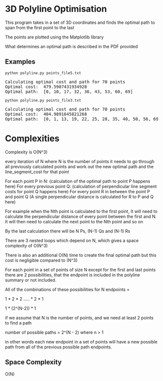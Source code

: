 # 3D Polyline Optimisation

This program takes in a set of 3D coordinates and finds the optimal path to span from the first point to the last

The points are plotted using the Matplotlib library

What determines an optimal path is described in the PDF provided

Examples
--------

<code>python polyline.py points_file5.txt</code>
<pre>Calculating optimal cost and path for 70 points
Optimal cost:  479.5907431934928
Optimal path:  [0, 10, 17, 32, 36, 43, 53, 60, 69]
</pre>

<code>python polyline.py points_file3.txt</code>
<pre>Calculating optimal cost and path for 70 points
Optimal cost:  404.9891645821268
Optimal path:  [0, 1, 13, 19, 22, 25, 28, 35, 40, 50, 56, 69]
</pre>

# Complexities

Complexity is O(N^3)

every iteration of N where N is the number of points
it needs to go through all previously calculated points and work out
the new optimal path and the line_segment_cost for that point

For each point P in N:
    (calculation of the optimal path to point P happens here)
    For every previous point Q:
        (calculation of perpendicular line segment costs for point Q happens here)
        For every point R in between the point P and point Q
            (A single perpendicular distance is calculated for R to P and Q here)

For example when the Nth point is calculated to the first point, It will need to calculate
the perpendicular distance of every point between the first and N. It will then need to calculate
the next point to the Nth point and so on


By the last calculation there will be N Ps, (N-1) Qs and (N-1) Rs

There are 3 nested loops which depend on N, which gives a space complexity of O(N^3)

There is also an additional O(N) time to create the final optimal path but this cost
is negligible compared to (N^3)


For each point in a set of points of size N except for the first and last points there are 2
possibilities, that the endpoint is included in the polyline summary or not included.

All of the combinations of these possibilities for N endpoints =

1 * 2 * 2 ..... * 2 * 1

1 * (2^(N-2)) * 1

if we assume that N is the number of points, and we need at least 2 points to find a path

number of possible paths = 2^(N - 2) where n > 1

in other words each new endpoint in a set of points will have a new possible path
from all of the previous possible path endpoints.

Space Complexity
----------------
O(N)